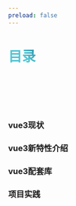 ```yaml
---
preload: false
---
```


# 目录 <carbon-catalog />

<br />
<br />
<br />
<br />

### vue3现状
### vue3新特性介绍
### vue3配套库
### 项目实践

<style>
h1 {
  background-color: #2B90B6;
  background-image: linear-gradient(45deg, #4EC5D4 10%, #146b8c 20%);
  background-size: 100%;
  -webkit-background-clip: text;
  -moz-background-clip: text;
  -webkit-text-fill-color: transparent;
  -moz-text-fill-color: transparent;
}
</style>

